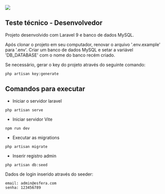 
<a class="navbar-brand" href="https://www.esfera.com.br"><img src="https://www.esfera.com.br/wp-content/themes/esferatheme/imagens/logomarca-esfera.png"></a>

## Teste técnico - Desenvolvedor

Projeto desenvolvido com Laravel 9 e banco de dados MySQL.

Após clonar o projeto em seu computador, renovar o arquivo '.env.example' para '.env'. Criar um banco de dados MySQL e setar a variável 'DB_DATABASE' com o nome do banco recém criado.

Se necessário, gerar o key do projeto através do seguinte comando:
```
php artisan key:generate
```

## Comandos para executar

- Iniciar o servidor laravel 
```
php artisan serve
```
- Iniciar servidor Vite 
```
npm run dev
```
- Executar as migrations
```
php artisan migrate
```
- Inserir registro admin
```
php artisan db:seed
```

Dados de login inserido através do seeder:
```
email: admin@esfera.com
senha: 123456789
```
